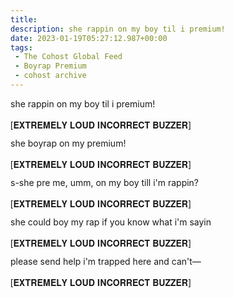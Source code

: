 ```yaml
---
title:
description: she rappin on my boy til i premium! 
date: 2023-01-19T05:27:12.987+00:00
tags:
 - The Cohost Global Feed
 - Boyrap Premium
 - cohost archive
---
```


she rappin on my boy til i premium! 

<span style="position: absolute; height: 1px; width: 1px; overflow: hidden; clip: rect(1px, 1px, 1px, 1px); white-space: nowrap;">[Extremely loud incorrect buzzer]</span>
<span aria-hidden="true"><p><span style="display: inline-block; animation: 0.032s linear -0.19s infinite alternate spin; transform: translate(-0.045em, -0.0324em);"><span style="display: inline-block; animation: 0.256s linear -0.024s infinite alternate spin; transform: translate(0.0288em, 0.0846em);"><span style="display: inline-block; animation: 0.26s linear -0.152s infinite alternate spin; transform: translate(0.054em, 0.0846em);"><span style="display: inline-block; animation: 0.088s linear -0.056s infinite alternate spin; transform: translate(0.0108em, 0.0648em);"><span style="display: inline-block; animation: 0.368s linear -0.08s infinite alternate spin; transform: translate(-0.0576em, 0.0648em);"><span style="display: inline-block; animation: 0.224s linear -0.098s infinite alternate spin; transform: translate(-0.063em, -0.0504em);"><span style="display: inline-block; animation: 0.14s linear -0.068s infinite alternate spin; transform: translate(0.0864em, 0.054em);"><span style="display: inline-block; animation: 0.284s linear -0.132s infinite alternate spin; transform: translate(-0.0468em, 0.072em);"><span style="display: inline-block; animation: 0.132s linear -0.126s infinite alternate spin; transform: translate(-0.0684em, -0.0864em);"><span style="display: inline-block; animation: 0.076s linear -0.054s infinite alternate spin; transform: translate(0.0576em, -0.0666em);">[𝐄𝐗𝐓𝐑𝐄𝐌𝐄𝐋𝐘 𝐋𝐎𝐔𝐃 𝐈𝐍𝐂𝐎𝐑𝐑𝐄𝐂𝐓 𝐁𝐔𝐙𝐙𝐄𝐑]</span></span></span></span></span></span></span></span></span></span></p></span>

she boyrap on my premium! 

<span style="position: absolute; height: 1px; width: 1px; overflow: hidden; clip: rect(1px, 1px, 1px, 1px); white-space: nowrap;">[Extremely loud incorrect buzzer]</span>
<span aria-hidden="true"><p><span style="display: inline-block; animation: 0.032s linear -0.19s infinite alternate spin; transform: translate(-0.045em, -0.0324em);"><span style="display: inline-block; animation: 0.256s linear -0.024s infinite alternate spin; transform: translate(0.0288em, 0.0846em);"><span style="display: inline-block; animation: 0.26s linear -0.152s infinite alternate spin; transform: translate(0.054em, 0.0846em);"><span style="display: inline-block; animation: 0.088s linear -0.056s infinite alternate spin; transform: translate(0.0108em, 0.0648em);"><span style="display: inline-block; animation: 0.368s linear -0.08s infinite alternate spin; transform: translate(-0.0576em, 0.0648em);"><span style="display: inline-block; animation: 0.224s linear -0.098s infinite alternate spin; transform: translate(-0.063em, -0.0504em);"><span style="display: inline-block; animation: 0.14s linear -0.068s infinite alternate spin; transform: translate(0.0864em, 0.054em);"><span style="display: inline-block; animation: 0.284s linear -0.132s infinite alternate spin; transform: translate(-0.0468em, 0.072em);"><span style="display: inline-block; animation: 0.132s linear -0.126s infinite alternate spin; transform: translate(-0.0684em, -0.0864em);"><span style="display: inline-block; animation: 0.076s linear -0.054s infinite alternate spin; transform: translate(0.0576em, -0.0666em);">[𝐄𝐗𝐓𝐑𝐄𝐌𝐄𝐋𝐘 𝐋𝐎𝐔𝐃 𝐈𝐍𝐂𝐎𝐑𝐑𝐄𝐂𝐓 𝐁𝐔𝐙𝐙𝐄𝐑]</span></span></span></span></span></span></span></span></span></span></p></span>

s-she pre me, umm, on my boy till i'm rappin? 

<span style="position: absolute; height: 1px; width: 1px; overflow: hidden; clip: rect(1px, 1px, 1px, 1px); white-space: nowrap;">[Extremely loud incorrect buzzer]</span>
<span aria-hidden="true"><p><span style="display: inline-block; animation: 0.032s linear -0.19s infinite alternate spin; transform: translate(-0.045em, -0.0324em);"><span style="display: inline-block; animation: 0.256s linear -0.024s infinite alternate spin; transform: translate(0.0288em, 0.0846em);"><span style="display: inline-block; animation: 0.26s linear -0.152s infinite alternate spin; transform: translate(0.054em, 0.0846em);"><span style="display: inline-block; animation: 0.088s linear -0.056s infinite alternate spin; transform: translate(0.0108em, 0.0648em);"><span style="display: inline-block; animation: 0.368s linear -0.08s infinite alternate spin; transform: translate(-0.0576em, 0.0648em);"><span style="display: inline-block; animation: 0.224s linear -0.098s infinite alternate spin; transform: translate(-0.063em, -0.0504em);"><span style="display: inline-block; animation: 0.14s linear -0.068s infinite alternate spin; transform: translate(0.0864em, 0.054em);"><span style="display: inline-block; animation: 0.284s linear -0.132s infinite alternate spin; transform: translate(-0.0468em, 0.072em);"><span style="display: inline-block; animation: 0.132s linear -0.126s infinite alternate spin; transform: translate(-0.0684em, -0.0864em);"><span style="display: inline-block; animation: 0.076s linear -0.054s infinite alternate spin; transform: translate(0.0576em, -0.0666em);">[𝐄𝐗𝐓𝐑𝐄𝐌𝐄𝐋𝐘 𝐋𝐎𝐔𝐃 𝐈𝐍𝐂𝐎𝐑𝐑𝐄𝐂𝐓 𝐁𝐔𝐙𝐙𝐄𝐑]</span></span></span></span></span></span></span></span></span></span></p></span>

she could boy my rap if you know what i'm sayin 

<span style="position: absolute; height: 1px; width: 1px; overflow: hidden; clip: rect(1px, 1px, 1px, 1px); white-space: nowrap;">[Extremely loud incorrect buzzer]</span>
<span aria-hidden="true"><p><span style="display: inline-block; animation: 0.032s linear -0.19s infinite alternate spin; transform: translate(-0.045em, -0.0324em);"><span style="display: inline-block; animation: 0.256s linear -0.024s infinite alternate spin; transform: translate(0.0288em, 0.0846em);"><span style="display: inline-block; animation: 0.26s linear -0.152s infinite alternate spin; transform: translate(0.054em, 0.0846em);"><span style="display: inline-block; animation: 0.088s linear -0.056s infinite alternate spin; transform: translate(0.0108em, 0.0648em);"><span style="display: inline-block; animation: 0.368s linear -0.08s infinite alternate spin; transform: translate(-0.0576em, 0.0648em);"><span style="display: inline-block; animation: 0.224s linear -0.098s infinite alternate spin; transform: translate(-0.063em, -0.0504em);"><span style="display: inline-block; animation: 0.14s linear -0.068s infinite alternate spin; transform: translate(0.0864em, 0.054em);"><span style="display: inline-block; animation: 0.284s linear -0.132s infinite alternate spin; transform: translate(-0.0468em, 0.072em);"><span style="display: inline-block; animation: 0.132s linear -0.126s infinite alternate spin; transform: translate(-0.0684em, -0.0864em);"><span style="display: inline-block; animation: 0.076s linear -0.054s infinite alternate spin; transform: translate(0.0576em, -0.0666em);">[𝐄𝐗𝐓𝐑𝐄𝐌𝐄𝐋𝐘 𝐋𝐎𝐔𝐃 𝐈𝐍𝐂𝐎𝐑𝐑𝐄𝐂𝐓 𝐁𝐔𝐙𝐙𝐄𝐑]</span></span></span></span></span></span></span></span></span></span></p></span>

please send help i'm trapped here and can't—

<span style="position: absolute; height: 1px; width: 1px; overflow: hidden; clip: rect(1px, 1px, 1px, 1px); white-space: nowrap;">[Extremely loud incorrect buzzer]</span>
<span aria-hidden="true"><p><span style="display: inline-block; animation: 0.032s linear -0.19s infinite alternate spin; transform: translate(-0.045em, -0.0324em);"><span style="display: inline-block; animation: 0.256s linear -0.024s infinite alternate spin; transform: translate(0.0288em, 0.0846em);"><span style="display: inline-block; animation: 0.26s linear -0.152s infinite alternate spin; transform: translate(0.054em, 0.0846em);"><span style="display: inline-block; animation: 0.088s linear -0.056s infinite alternate spin; transform: translate(0.0108em, 0.0648em);"><span style="display: inline-block; animation: 0.368s linear -0.08s infinite alternate spin; transform: translate(-0.0576em, 0.0648em);"><span style="display: inline-block; animation: 0.224s linear -0.098s infinite alternate spin; transform: translate(-0.063em, -0.0504em);"><span style="display: inline-block; animation: 0.14s linear -0.068s infinite alternate spin; transform: translate(0.0864em, 0.054em);"><span style="display: inline-block; animation: 0.284s linear -0.132s infinite alternate spin; transform: translate(-0.0468em, 0.072em);"><span style="display: inline-block; animation: 0.132s linear -0.126s infinite alternate spin; transform: translate(-0.0684em, -0.0864em);"><span style="display: inline-block; animation: 0.076s linear -0.054s infinite alternate spin; transform: translate(0.0576em, -0.0666em);">[𝐄𝐗𝐓𝐑𝐄𝐌𝐄𝐋𝐘 𝐋𝐎𝐔𝐃 𝐈𝐍𝐂𝐎𝐑𝐑𝐄𝐂𝐓 𝐁𝐔𝐙𝐙𝐄𝐑]</span></span></span></span></span></span></span></span></span></span></p></span>